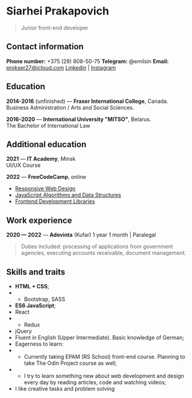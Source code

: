 # Siarhei Prakapovich
 >Junior front-end developer

## Contact information
**Phone number:** +375 (29) 808-50-75
**Telegram:** @emilsin
**Email:** prokser27@icloud.com
[Linkedin](https://www.linkedin.com/in/siarhei-prakapovich-511466213/) | [Instagram](https://www.instagram.com/sergisurr/)

## Education
**2014-2016** (unfinished) — **Fraser International College**, Canada.\
Business Administration / Arts and Social Sciences.

**2016-2020** — **International University "MITSO"**, Belarus.\
The Bachelor of International Law

## Additional education
**2021** — **IT Academy**, Minsk\
UI/UX Course

**2022** — **FreeCodeCamp**, online
 * [Responsive Web Design](https://www.freecodecamp.org/certification/OddyCA/responsive-web-design)
 * [JavaScript Algorithms and Data Structures](https://www.freecodecamp.org/certification/OddyCA/javascript-algorithms-and-data-structures)
 * [Frontend Development Libraries](https://www.freecodecamp.org/certification/OddyCA/front-end-development-libraries)

 ## Work experience
**2020 — 2022** — **Adevinta** (Kufar)
1 year 1 month | Paralegal
> Duties included: processing of applications from government agencies, executing accounts receivable, document management.


## Skills and traits

* **HTML + CSS**;
* * Bootstrap, SASS
* **ES6 JavaScript**;
* React
* * Redux
* jQuery
* Fluent in English (Upper Intermediate). Basic knowledge of German;
* Eagerness to learn:
* * Currently taking EPAM (RS School) front-end course. Planning to take The Odin Project course as well;
* * I try to learn something new about web development and design every day by reading articles, code and watching videos;
* I like creative tasks and problem solving